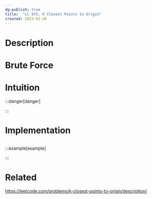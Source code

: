 ```yaml
---
dg-publish: true
title:  "LC 973. K Closest Points to Origin"
created: 2023-01-26
---
```



# Description

# Brute Force
# Intuition

:::danger[danger] 


:::

# Implementation
```python

```

:::example[example] 


:::


# Related
https://leetcode.com/problems/k-closest-points-to-origin/description/